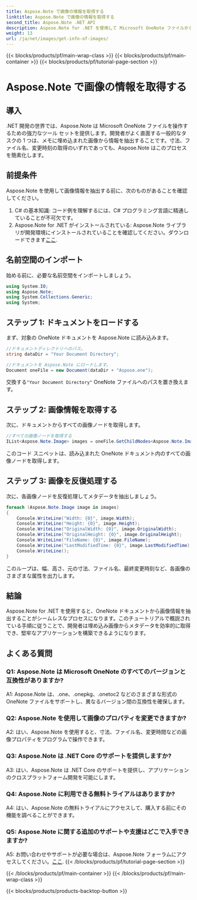 ```yaml
---
title: Aspose.Note で画像の情報を取得する
linktitle: Aspose.Note で画像の情報を取得する
second_title: Aspose.Note .NET API
description: Aspose.Note for .NET を使用して Microsoft OneNote ファイルから画像情報を抽出する方法を学習します。効率的な開発のために、ステップバイステップのガイドに従ってください。
weight: 13
url: /ja/net/images/get-info-of-images/
---
```


{{< blocks/products/pf/main-wrap-class >}}
{{< blocks/products/pf/main-container >}}
{{< blocks/products/pf/tutorial-page-section >}}

# Aspose.Note で画像の情報を取得する

## 導入

.NET 開発の世界では、Aspose.Note は Microsoft OneNote ファイルを操作するための強力なツール セットを提供します。開発者がよく直面する一般的なタスクの 1 つは、メモに埋め込まれた画像から情報を抽出することです。寸法、ファイル名、変更時刻の取得のいずれであっても、Aspose.Note はこのプロセスを簡素化します。

## 前提条件

Aspose.Note を使用して画像情報を抽出する前に、次のものがあることを確認してください。

1. C# の基本知識: コード例を理解するには、C# プログラミング言語に精通していることが不可欠です。
2.  Aspose.Note for .NET がインストールされている: Aspose.Note ライブラリが開発環境にインストールされていることを確認してください。ダウンロードできます[ここ](https://releases.aspose.com/note/net/).

## 名前空間のインポート

始める前に、必要な名前空間をインポートしましょう。

```csharp
using System.IO;
using Aspose.Note;
using System.Collections.Generic;
using System;
```

## ステップ 1: ドキュメントをロードする

まず、対象の OneNote ドキュメントを Aspose.Note に読み込みます。

```csharp
//ドキュメントディレクトリへのパス。
string dataDir = "Your Document Directory";

//ドキュメントを Aspose.Note にロードします。
Document oneFile = new Document(dataDir + "Aspose.one");
```

交換する`"Your Document Directory"` OneNote ファイルへのパスを置き換えます。

## ステップ 2: 画像情報を取得する

次に、ドキュメントからすべての画像ノードを取得します。

```csharp
//すべての画像ノードを取得する
IList<Aspose.Note.Image> images = oneFile.GetChildNodes<Aspose.Note.Image>();
```

このコード スニペットは、読み込まれた OneNote ドキュメント内のすべての画像ノードを取得します。

## ステップ 3: 画像を反復処理する

次に、各画像ノードを反復処理してメタデータを抽出しましょう。

```csharp
foreach (Aspose.Note.Image image in images)
{
    Console.WriteLine("Width: {0}", image.Width);
    Console.WriteLine("Height: {0}", image.Height);
    Console.WriteLine("OriginalWidth: {0}", image.OriginalWidth);
    Console.WriteLine("OriginalHeight: {0}", image.OriginalHeight);
    Console.WriteLine("FileName: {0}", image.FileName);
    Console.WriteLine("LastModifiedTime: {0}", image.LastModifiedTime);
    Console.WriteLine();
}
```

このループは、幅、高さ、元の寸法、ファイル名、最終変更時刻など、各画像のさまざまな属性を出力します。

## 結論

Aspose.Note for .NET を使用すると、OneNote ドキュメントから画像情報を抽出することがシームレスなプロセスになります。このチュートリアルで概説されている手順に従うことで、開発者は埋め込み画像からメタデータを効率的に取得でき、堅牢なアプリケーションを構築できるようになります。

## よくある質問

### Q1: Aspose.Note は Microsoft OneNote のすべてのバージョンと互換性がありますか?

A1: Aspose.Note は、.one、.onepkg、.onetoc2 などのさまざまな形式の OneNote ファイルをサポートし、異なるバージョン間の互換性を確保します。

### Q2: Aspose.Note を使用して画像のプロパティを変更できますか?

A2: はい、Aspose.Note を使用すると、寸法、ファイル名、変更時間などの画像プロパティをプログラムで操作できます。

### Q3: Aspose.Note は .NET Core のサポートを提供しますか?

A3: はい、Aspose.Note は .NET Core のサポートを提供し、アプリケーションのクロスプラットフォーム開発を可能にします。

### Q4: Aspose.Note に利用できる無料トライアルはありますか?

A4: はい、Aspose.Note の無料トライアルにアクセスして、購入する前にその機能を調べることができます。

### Q5: Aspose.Note に関する追加のサポートや支援はどこで入手できますか?

A5: お問い合わせやサポートが必要な場合は、Aspose.Note フォーラムにアクセスしてください。[ここ](https://forum.aspose.com/c/note/28).
{{< /blocks/products/pf/tutorial-page-section >}}

{{< /blocks/products/pf/main-container >}}
{{< /blocks/products/pf/main-wrap-class >}}

{{< blocks/products/products-backtop-button >}}
